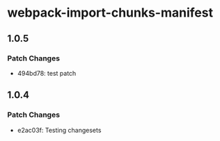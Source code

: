 # webpack-import-chunks-manifest

## 1.0.5

### Patch Changes

- 494bd78: test patch

## 1.0.4

### Patch Changes

- e2ac03f: Testing changesets
